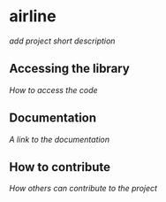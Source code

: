 # airline

*add project short description*

## Accessing the library

*How to access the code*

## Documentation

*A link to the documentation*

## How to contribute

*How others can contribute to the project*